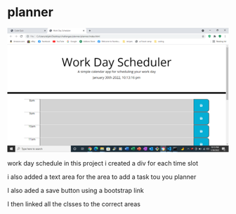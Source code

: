 # planner
<img src="images/image.png">

work day schedule 
in this project i created a div for each time slot 

i also added a text area for the area to add a task tou you planner 

I also aded a save button using a bootstrap link

I then linked all the clsses to the correct areas
